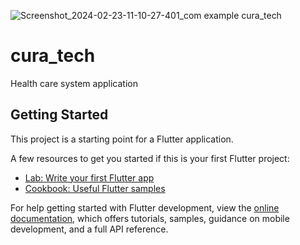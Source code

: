 ![Screenshot_2024-02-23-11-10-27-401_com example cura_tech](https://github.com/khuderhasan/cura_tech/assets/104022210/d1dc230a-27f7-4665-8142-55588969c88b)
# cura_tech

Health care system application 

## Getting Started

This project is a starting point for a Flutter application.

A few resources to get you started if this is your first Flutter project:

- [Lab: Write your first Flutter app](https://docs.flutter.dev/get-started/codelab)
- [Cookbook: Useful Flutter samples](https://docs.flutter.dev/cookbook)

For help getting started with Flutter development, view the
[online documentation](https://docs.flutter.dev/), which offers tutorials,
samples, guidance on mobile development, and a full API reference.
